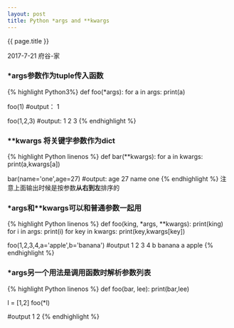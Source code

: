 ```yaml
---
layout: post
title: Python *args and **kwargs
---
```


{{ page.title }}

<p class="meta">2017-7-21 府谷-家 </p>

### \*args参数作为tuple传入函数
{% highlight Python3%}
def foo(*args):
    for a in args:
        print(a)

foo(1)
#output：
1

foo(1,2,3)
#output:
1 
2
3
{% endhighlight %}

### \*\*kwargs 将关键字参数作为dict
{% highlight Python linenos %}
def bar(**kwargs):
    for a in kwargs:
        print(a,kwargs[a])

bar(name='one',age=27)
#output:
age 27
name one
{% endhighlight %}
注意上面输出时候是按参数**从右到左**排序的

### \*args和\*\*kwargs可以和普通参数一起用
{% highlight Python linenos %}
def foo(king, *args, **kwargs):
    print(king)
    for i in args:
        print(i)
    for key in kwargs:
        print(key,kwargs[key])

foo(1,2,3,4,a='apple',b='banana')
#output
1
2
3
4
b banana
a apple
{% endhighlight %}

### \*args另一个用法是调用函数时解析参数列表
{% highlight Python linenos %}
def foo(bar, lee):
    print(bar,lee)

l = [1,2]
foo(*l)

#output
1 2
{% endhighlight %}